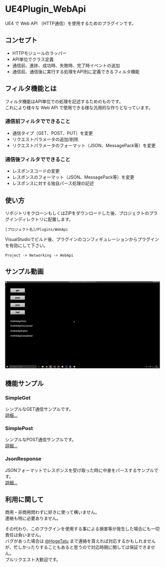 ﻿UE4Plugin_WebApi
==================================

UE4 で Web API （HTTP通信）を使用するためのプラグインです。

## コンセプト

* HTTPモジュールのラッパー
* API単位でクラス定義
* 通信前、進捗、成功時、失敗時、完了時イベントの追加
* 通信前、通信後に実行する処理をAPI別に定義できるフィルタ機能

## フィルタ機能とは

フィルタ機能はAPI単位での処理を記述するためのものです。  
これにより様々な Web API で使用できる様な汎用的な作りとなっています。

### 通信前フィルタでできること

* 通信タイプ（GET、POST、PUT）を変更
* リクエストパラメータの追加/削除
* リクエストパラメータのフォーマット（JSON、MessagePack等）を変更

### 通信後フィルタでできること

* レスポンスコードの変更
* レスポンスのフォーマット（JSON、MessagePack等）を変更
* レスポンスに対する独自パース処理の記述

## 使い方

リポジトリをクローンもしくはZIPをダウンロードした後、プロジェクトのプラグインディレクトリに配置します。

```
[プロジェクト名]/Plugins/WebApi
```

VisualStudioでビルド後、プラグインのコンフィギュレーションからプラグインを有効にして下さい。

```
Project -> Networking -> WebApi
```

## サンプル動画

![ExampleMovie.gif](/Examples/ExampleMovie.gif)

## 機能サンプル

### SimpleGet

シンプルなGET通信サンプルです。  
[詳細...](/Examples/01_SimpleGet/README.jp.md "README.jp.md")

### SimplePost

シンプルなPOST通信サンプルです。  
[詳細...](/Examples/02_SimplePost/README.jp.md "README.jp.md")

### JsonResponse

JSONフォーマットでレスポンスを受け取った時に中身をパースするサンプルです。  
[詳細...](/Examples/03_JsonResponse/README.jp.md "README.jp.md")

## 利用に関して

商用・非商用問わずに好きに使って構いません。  
連絡も特に必要ありません。  
  
その代わり、このプラグインを使用する事による損害等が発生した場合にも一切責任は負いません。  
バグがあった場合は [@HogeTatu](https://twitter.com/HogeTatu) まで連絡を貰えれば対応するかもしれませんが、忙しかったりすることもあると思うので対応時期に関しては保証できません。  
プルリクエスト大歓迎です。  

